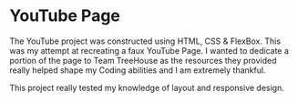 # YouTube Page

The YouTube project was constructed using HTML, CSS & FlexBox.
This was my attempt at recreating a faux YouTube Page.
I wanted to dedicate a portion of the page to Team TreeHouse
as the resources they provided really helped shape my Coding
abilities and I am extremely thankful.

This project really tested my knowledge of layout and
responsive design.
